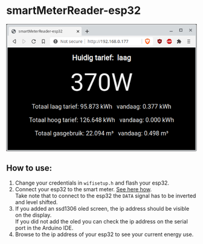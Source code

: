 # smartMeterReader-esp32

![alt](screenshot.png)

## How to use:

1. Change your credentials in `wifisetup.h` and flash your esp32.
2. Connect your esp32 to the smart meter. [See here how](https://github.com/matthijskooijman/arduino-dsmr).<br>Take note that to connect to the esp32 the `DATA` signal has to be inverted and level shifted.
3. If you added an ssd1306 oled screen, the ip address should be visible on the display.<br>If you did not add the oled you can check the ip address on the serial port in the Arduino IDE.
4. Browse to the ip address of your esp32 to see your current energy use.
